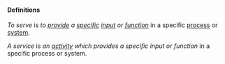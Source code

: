 #### Definitions

*To serve* is *to [provide](https://github.com/gcassel/Modular-Organization-Terminology/blob/master/terms/provide.md) a [specific](https://github.com/gcassel/Modular-Organization-Terminology/blob/master/terms/specific.md) [input](https://github.com/gcassel/Modular-Organizing-Terminology/blob/master/terms/input.md) or [function](https://github.com/gcassel/Modular-Organization-Terminology/blob/master/terms/function.md)* in a specific [process](https://github.com/gcassel/Modular-Organizing-Terminology/blob/master/terms/process.md) or [system](https://github.com/gcassel/Modular-Organizing-Terminology/blob/master/terms/system.md).

*A service* is *an [activity](https://github.com/gcassel/Modular-Organization-Terminology/blob/master/terms/activity.md) which provides a specific input or function* in a specific process or system.

